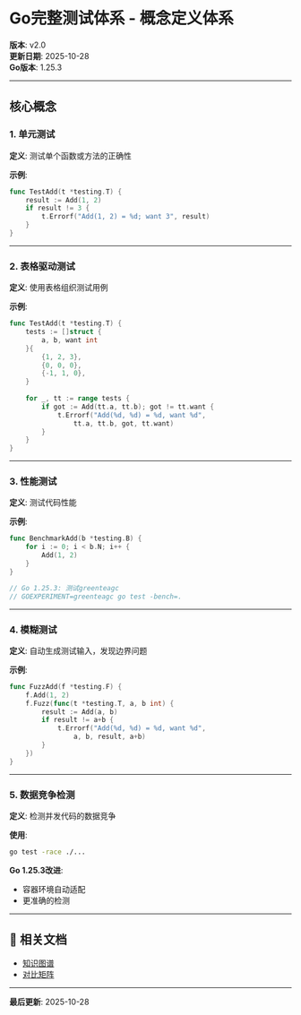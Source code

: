 # Go完整测试体系 - 概念定义体系

**版本**: v2.0  
**更新日期**: 2025-10-28  
**Go版本**: 1.25.3

---

## 核心概念

### 1. 单元测试

**定义**: 测试单个函数或方法的正确性

**示例**:
```go
func TestAdd(t *testing.T) {
    result := Add(1, 2)
    if result != 3 {
        t.Errorf("Add(1, 2) = %d; want 3", result)
    }
}
```

---

### 2. 表格驱动测试

**定义**: 使用表格组织测试用例

**示例**:
```go
func TestAdd(t *testing.T) {
    tests := []struct {
        a, b, want int
    }{
        {1, 2, 3},
        {0, 0, 0},
        {-1, 1, 0},
    }
    
    for _, tt := range tests {
        if got := Add(tt.a, tt.b); got != tt.want {
            t.Errorf("Add(%d, %d) = %d, want %d", 
                tt.a, tt.b, got, tt.want)
        }
    }
}
```

---

### 3. 性能测试

**定义**: 测试代码性能

**示例**:
```go
func BenchmarkAdd(b *testing.B) {
    for i := 0; i < b.N; i++ {
        Add(1, 2)
    }
}

// Go 1.25.3: 测试greenteagc
// GOEXPERIMENT=greenteagc go test -bench=.
```

---

### 4. 模糊测试

**定义**: 自动生成测试输入，发现边界问题

**示例**:
```go
func FuzzAdd(f *testing.F) {
    f.Add(1, 2)
    f.Fuzz(func(t *testing.T, a, b int) {
        result := Add(a, b)
        if result != a+b {
            t.Errorf("Add(%d, %d) = %d, want %d", 
                a, b, result, a+b)
        }
    })
}
```

---

### 5. 数据竞争检测

**定义**: 检测并发代码的数据竞争

**使用**:
```bash
go test -race ./...
```

**Go 1.25.3改进**:
- 容器环境自动适配
- 更准确的检测

---

## 🔗 相关文档

- [知识图谱](./00-知识图谱.md)
- [对比矩阵](./00-对比矩阵.md)

---

**最后更新**: 2025-10-28
